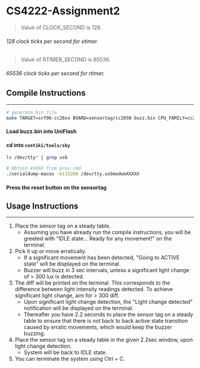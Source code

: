# CS4222-Assignment2
> Value of CLOCK_SECOND is 128. 
###### 128 clock ticks per second for etimer. 
> Value of RTIMER_SECOND is 65536. 
###### 65536 clock ticks per second for rtimer. 

## Compile Instructions
------------------
```bash
# generate bin file
make TARGET=srf06-cc26xx BOARD=sensortag/cc2650 buzz.bin CPU_FAMILY=cc26xx
``` 
#### Load buzz.bin into UniFlash

#### cd into `contiki/tools/sky`

```bash 
ls /dev/tty* | grep usb
```

```bash
# Obtain XXXXX from prev cmd
./serialdump-macos -b115200 /dev/tty.usbmodemXXXXX
```

#### Press the reset button on the sensortag

## Usage Instructions
------------------

1) Place the sensor tag on a steady table.
    - Assuming you have already run the compile instructions, you will be greeted with "IDLE state... Ready for any movement!" on the terminal. 
2) Pick it up or move erratically.
    - If a significant movement has been detected, "Going to ACTIVE state" will be displayed on the terminal. 
    - Buzzer will buzz in 3 sec intervals, unless a significant light change of > 300 lux is detected. 
3) The diff will be printed on the terminal. This corresponds to the difference between light intensity readings detected. To achieve significant light change, aim for > 300 diff.
    - Upon significant light change detection, the "Light change detected" notification will be displayed on the terminal. 
    - Thereafter you have 2.2 seconds to place the sensor tag on a steady table to ensure that there is not back to back active state transition caused by erratic movements, which would keep the buzzer buzzing. 
4) Place the sensor tag on a steady table in the given 2.2sec window, upon light change detection.
    -  System will be back to IDLE state.
5) You can terminate the system using Ctrl + C. 



